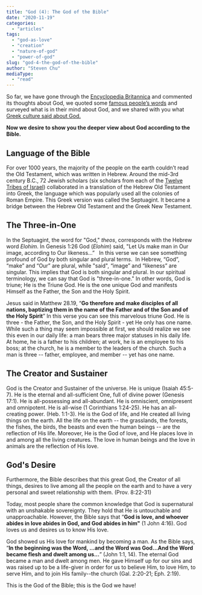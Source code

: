 ```yaml
---
title: "God (4): The God of the Bible"
date: "2020-11-19"
categories: 
  - "articles"
tags: 
  - "god-as-love"
  - "creation"
  - "nature-of-god"
  - "power-of-god"
slug: "god-4-the-god-of-the-bible"
author: "Steven Chu"
mediaType: 
  - "read"
---
```


So far, we have gone through the [Encyclopedia Britannica](https://www.asweetsavor.org/god-in-modern-understanding/) and commented its thoughts about God, we quoted some [famous people’s words](https://www.asweetsavor.org/god-2-quotable-quotes-by-renowned-people/) and surveyed what is in their mind about God, and we shared with you what  [Greek culture said about God.](https://www.asweetsavor.org/god-3-god-theos-in-greek-culture/) 

**Now we desire to show you the deeper view about God according to the Bible.**

## **Language of the Bible**

For over 1000 years, the majority of the people on the earth couldn’t read the Old Testament, which was written in Hebrew. Around the mid-3rd century B.C., 72 Jewish scholars (six scholars from each of the [Twelve Tribes of Israel](https://en.wikipedia.org/wiki/Twelve_Tribes_of_Israel)) collaborated in a translation of the Hebrew Old Testament into Greek, the language which was popularly used all the colonies of Roman Empire. This Greek version was called the Septuagint. It became a bridge between the Hebrew Old Testament and the Greek New Testament. 

## The Three-in-One

In the Septuagint, the word for "God," _theos_, corresponds with the Hebrew word _Elohim_. In Genesis 1:26 God (_Elohim_) said, "Let Us make man in Our image, according to Our likeness…”   In this verse we can see something profound of God by both singular and plural terms.  In Hebrew, “God”, “make” and “Our” are plural, while "said", “image” and “likeness” are singular. This implies that God is both singular and plural. In our spiritual terminology, we can say that God is "three-in-one." In other words, God is triune; He is the Triune God. He is the one unique God and manifests Himself as the Father, the Son and the Holy Spirit.

Jesus said in Matthew 28.19, “**Go therefore and make disciples of all nations, baptizing them in the name of the Father and of the Son and of the Holy Spirit**” In this verse you can see this marvelous triune God. He is three - the Father, the Son, and the Holy Spirit - yet He only has one name. While such a thing may seem impossible at first, we should realize we see this even in our daily life: a man bears three major statuses in his daily life. At home, he is a father to his children; at work, he is an employee to his boss; at the church, he is a member to the leaders of the church. Such a man is three -- father, employee, and member -- yet has one name.

## The Creator and Sustainer

God is the Creator and Sustainer of the universe. He is unique (Isaiah 45:5-7). He is the eternal and all-sufficient One, full of divine power (Genesis 17:1). He is all-possessing and all-abundant. He is omniscient, omnipresent and omnipotent. He is all-wise (1 Corinthians 1:24-25). He has an all-creating power. (Heb. 1:1-3). He is the God of life, and He created all living things on the earth. All the life on the earth -- the grasslands, the forests, the fishes, the birds, the beasts and even the human beings -- are the reflection of His life. Moreover, He is the God of love, and He places love in and among all the living creatures. The love in human beings and the love in animals are the reflection of His love.

## God's Desire

Furthermore, the Bible describes that this great God, the Creator of all things, desires to live among all the people on the earth and to have a very personal and sweet relationship with them. (Prov. 8:22-31)

Today, most people share the common knowledge that God is supernatural with an unshakable sovereignty. They hold that He is untouchable and unapproachable. However, the Bible says that “**God is love, and whoever abides in love abides in God, and God abides in him"** (1 John 4:16). God loves us and desires us to know His love.

God showed us His love for mankind by becoming a man. As the Bible says, “**In the beginning was the Word, ...and the Word was God…And the Word became flesh and dwelt among us...**” (John 1:1, 14). The eternal God became a man and dwelt among men. He gave Himself up for our sins and was raised up to be a life-giver in order for us to believe Him, to love Him, to serve Him, and to join His family--the church (Gal. 2:20-21; Eph. 2:19).

This is the God of the Bible; this is the God we have!
